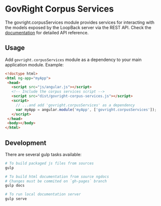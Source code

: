 # GovRight Corpus Services

The govright.corpusServices module provides services for interacting with the models 
exposed by the LoopBack server via the REST API. Check the [documentation](http://govright.github.io/corpus-services/docs/#/api/govright.corpusServices) 
for detailed API reference.

## Usage

Add `govright.corpusServices` module as a dependency to your main application module. Example:

```html
<!doctype html>
<html ng-app="myApp">
 <head>
   <script src="js/angular.js"></script>
   <!-- Include the corpus services script -->
   <script src="dist/govright-corpus-services.js"></script>
   <script>
     // ...and add 'govright.corpusServices' as a dependency
     var myApp = angular.module('myApp', ['govright.corpusServices']);
   </script>
 </head>
 <body></body>
</html>
```

## Development

There are several gulp tasks available:

```bash
# To build packaged js files from sources
gulp

# To build html documentation from source ngdocs
# Changes must be commited on `gh-pages` branch
gulp docs

# To run local documentation server
gulp serve
```
